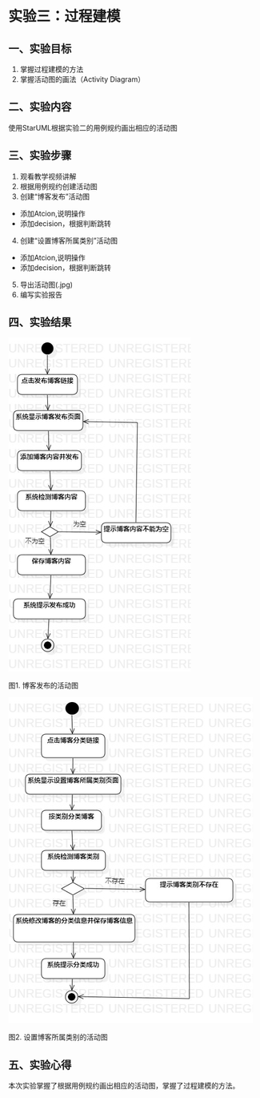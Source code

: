 
# 实验三：过程建模
## 一、实验目标
1. 掌握过程建模的方法
2. 掌握活动图的画法（Activity Diagram）
## 二、实验内容
使用StarUML根据实验二的用例规约画出相应的活动图
## 三、实验步骤
1. 观看教学视频讲解
2. 根据用例规约创建活动图
3. 创建“博客发布”活动图
- 添加Atcion,说明操作
- 添加decision，根据判断跳转
4. 创建“设置博客所属类别”活动图
- 添加Atcion,说明操作
- 添加decision，根据判断跳转
5. 导出活动图(.jpg)
6. 编写实验报告
## 四、实验结果
![博客发布的活动图](./Lab3_ActivityDiagram1.jpg)

图1. 博客发布的活动图

![博客分类的活动图](./Lab3_ActivityDiagram2.jpg)

图2. 设置博客所属类别的活动图

## 五、实验心得
本次实验掌握了根据用例规约画出相应的活动图，掌握了过程建模的方法。
